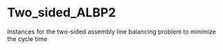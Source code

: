 # Two_sided_ALBP2
Instances for the two-sided assembly line balancing problem to minimize the cycle time
